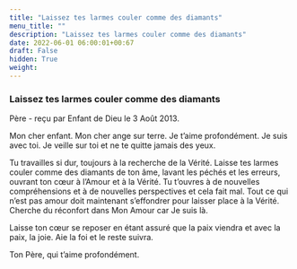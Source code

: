 ```yaml
---
title: "Laissez tes larmes couler comme des diamants"
menu_title: ""
description: "Laissez tes larmes couler comme des diamants"
date: 2022-06-01 06:00:01+00:67
draft: False
hidden: True
weight:
---
```

### Laissez tes larmes couler comme des diamants

Père - reçu par Enfant de Dieu le 3 Août 2013.

Mon cher enfant. Mon cher ange sur terre. Je t’aime profondément. Je suis avec toi. Je veille sur toi et ne te quitte jamais des yeux.

Tu travailles si dur, toujours à la recherche de la Vérité. Laisse tes larmes couler comme des diamants de ton âme, lavant les péchés et les erreurs, ouvrant ton cœur à l’Amour et à la Vérité. Tu t’ouvres à de nouvelles compréhensions et à de nouvelles perspectives et cela fait mal. Tout ce qui n’est pas amour doit maintenant s’effondrer pour laisser place à la Vérité. Cherche du réconfort dans Mon Amour car Je suis là.

Laisse ton cœur se reposer en étant assuré que la paix viendra et avec la paix, la joie. Aie la foi et le reste suivra.

Ton Père, qui t’aime profondément.
